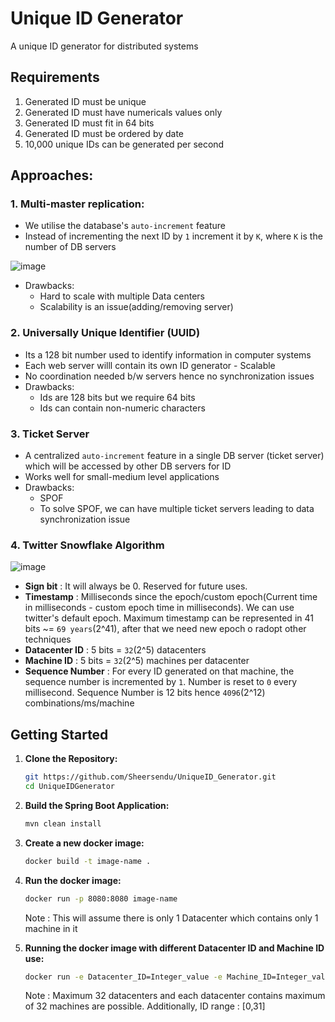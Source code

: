 # Unique ID Generator
A unique ID generator for distributed systems

## Requirements
1. Generated ID must be unique
2. Generated ID must have numericals values only
3. Generated ID must fit in 64 bits
4. Generated ID must be ordered by date
5. 10,000 unique IDs can be generated per second

## Approaches:

### 1. Multi-master replication:
* We utilise the database's `auto-increment` feature
* Instead of incrementing the next ID by `1` increment it by `K`, where `K` is the number of DB servers

![image](https://github.com/Sheersendu/UniqueID_Generator/assets/62256588/3b077734-ac95-4ad8-96ee-1d6f625e8f01)


* Drawbacks:
    - Hard to scale with multiple Data centers
    - Scalability is an issue(adding/removing server) 

### 2. Universally Unique Identifier (UUID)
* Its a 128 bit number used to identify information in computer systems
* Each web server willl contain its own ID generator - Scalable
* No coordination needed b/w servers hence no synchronization issues
* Drawbacks:
    - Ids are 128 bits but we require 64 bits
    - Ids can contain non-numeric characters

### 3. Ticket Server
* A centralized `auto-increment` feature in a single DB server (ticket server) which will be accessed by other DB servers for ID
* Works well for small-medium level applications
* Drawbacks:
    - SPOF
    - To solve SPOF, we can have multiple ticket servers leading to data synchronization issue

### 4. Twitter Snowflake Algorithm

![image](https://github.com/Sheersendu/UniqueID_Generator/assets/62256588/b5885da3-a8aa-4464-8804-24eccbdb4429)


* **Sign bit** : It will always be 0. Reserved for future uses.
* **Timestamp** : Milliseconds since the epoch/custom epoch(Current time in milliseconds - custom epoch time in milliseconds). We can use twitter's default epoch. Maximum timestamp can be represented in 41 bits ~= `69 years`(2^41), after that we need new epoch o radopt other techniques
* **Datacenter ID** : 5 bits = `32`(2^5) datacenters
* **Machine ID** : 5 bits = `32`(2^5) machines per datacenter
* **Sequence Number** : For every ID generated on that machine, the sequence number is incremented by `1`. Number is reset to `0` every millisecond. Sequence Number is 12 bits hence `4096`(2^12) combinations/ms/machine

## Getting Started

1. **Clone the Repository:**

    ```bash
    git https://github.com/Sheersendu/UniqueID_Generator.git
    cd UniqueIDGenerator
    ```

2. **Build the Spring Boot Application:**

    ```bash
    mvn clean install

3. **Create a new docker image:**
    ```bash
   docker build -t image-name .

4. **Run the docker image:**
    ```bash
   docker run -p 8080:8080 image-name
   ```
   Note : This will assume there is only 1 Datacenter which contains only 1 machine in it

5. **Running the docker image with different Datacenter ID and Machine ID use:**
    ```bash
   docker run -e Datacenter_ID=Integer_value -e Machine_ID=Integer_value -p 8080:8080 image-name
   ```
   Note : Maximum 32 datacenters and each datacenter contains maximum of 32 machines are possible. Additionally, ID range : [0,31]

   